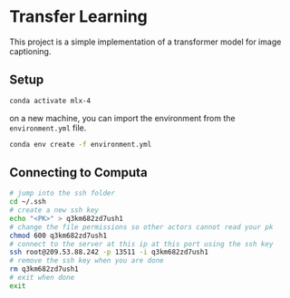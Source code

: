 # Transfer Learning

This project is a simple implementation of a transformer model for image captioning.

## Setup

```bash
conda activate mlx-4
```

on a new machine, you can import the environment from the `environment.yml` file.

```bash
conda env create -f environment.yml
```

## Connecting to Computa

```bash
# jump into the ssh folder
cd ~/.ssh
# create a new ssh key
echo "<PK>" > q3km682zd7ush1
# change the file permissions so other actors cannot read your pk
chmod 600 q3km682zd7ush1
# connect to the server at this ip at this port using the ssh key
ssh root@209.53.88.242 -p 13511 -i q3km682zd7ush1
# remove the ssh key when you are done
rm q3km682zd7ush1
# exit when done
exit
```